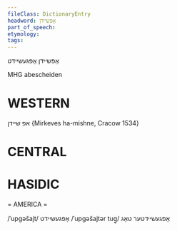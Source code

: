```yaml
---
fileClass: DictionaryEntry
headword: אָפּשיידן
part_of_speech: 
etymology: 
tags: 
---
```

אָפּשיידן
אָפּגעשיידט

MHG abescheiden

WESTERN
========

אפ שיידן {Mirkeves ha-mishne, Cracow 1534}

CENTRAL
========

HASIDIC
=======
= AMERICA = 

/ˈupgəšajt/ אָפּגעשיידט
/ˈupgəšajtər tug̥/ אָפּגעשיידטער טאָג